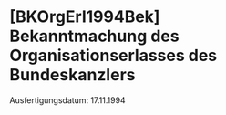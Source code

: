 # [BKOrgErl1994Bek] Bekanntmachung des Organisationserlasses des Bundeskanzlers

Ausfertigungsdatum: 17.11.1994

 